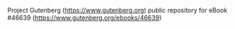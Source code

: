 Project Gutenberg (https://www.gutenberg.org) public repository for eBook #46639 (https://www.gutenberg.org/ebooks/46639)
